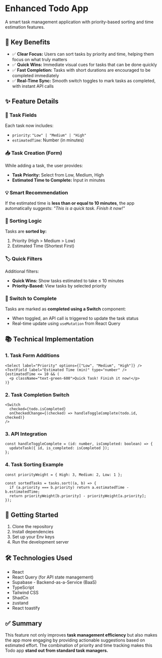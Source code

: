 # Enhanced Todo App

A smart task management application with priority-based sorting and time estimation features.

## 🎯 Key Benefits

* ✅ **Clear Focus:** Users can sort tasks by priority and time, helping them focus on what truly matters
* ✅ **Quick Wins:** Immediate visual cues for tasks that can be done quickly
* ✅ **Fast Completion:** Tasks with short durations are encouraged to be completed immediately
* ✅ **Real-Time Sync:** Smooth switch toggles to mark tasks as completed, with instant API calls

## ✨ Feature Details

### 📂 Task Fields

Each task now includes:
* `priority`: `"Low" | "Medium" | "High"`
* `estimatedTime`: Number (in minutes)

### 📥 Task Creation (Form)

While adding a task, the user provides:
* **Task Priority:** Select from Low, Medium, High
* **Estimated Time to Complete:** Input in minutes

### 💡 Smart Recommendation

If the estimated time is **less than or equal to 10 minutes**, the app automatically suggests:
*"This is a quick task. Finish it now!"*

### 🧮 Sorting Logic

Tasks are **sorted by:**
1. Priority (High > Medium > Low)
2. Estimated Time (Shortest First)

### 🏷️ Quick Filters

Additional filters:
* **Quick Wins:** Show tasks estimated to take ≤ 10 minutes
* **Priority-Based:** View tasks by selected priority

### 🔄 Switch to Complete

Tasks are marked as **completed using a Switch** component:
* When toggled, an API call is triggered to update the task status
* Real-time update using `useMutation` from React Query

## 📚 Technical Implementation

### 1. Task Form Additions

```tsx
<Select label="Priority" options={["Low", "Medium", "High"]} />
<TextField label="Estimated Time (min)" type="number" />
{estimatedTime <= 10 && (
  <p className="text-green-600">Quick Task! Finish it now!</p>
)}
```

### 2. Task Completion Switch

```tsx
<Switch 
  checked={todo.isCompleted} 
  onCheckedChange={(checked) => handleToggleComplete(todo.id, checked)} 
/>
```

### 3. API Integration

```tsx
const handleToggleComplete = (id: number, isCompleted: boolean) => {
  updateTask({ id, is_completed: isCompleted });
};
```

### 4. Task Sorting Example

```tsx
const priorityWeight = { High: 3, Medium: 2, Low: 1 };

const sortedTasks = tasks.sort((a, b) => {
  if (a.priority === b.priority) return a.estimatedTime - b.estimatedTime;
  return priorityWeight[b.priority] - priorityWeight[a.priority];
});
```

## 🚀 Getting Started

1. Clone the repository
2. Install dependencies
3. Set up your Env keys
4. Run the development server

## 🛠️ Technologies Used

* React
* React Query (for API state management)
* Supabase - Backend-as-a-Service (BaaS)
* TypeScript
* Tailwind CSS
* ShadCn
* zustand
* React toastify


## ✅ Summary

This feature not only improves **task management efficiency** but also makes the app more engaging by providing actionable suggestions based on estimated effort. The combination of priority and time tracking makes this Todo app **stand out from standard task managers.**
